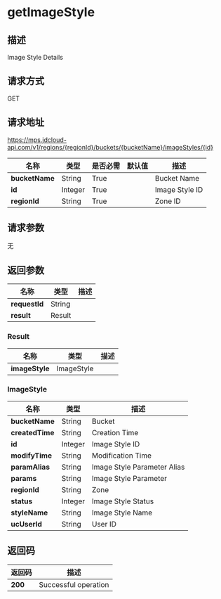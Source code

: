 # getImageStyle


## 描述
Image Style Details

## 请求方式
GET

## 请求地址
https://mps.jdcloud-api.com/v1/regions/{regionId}/buckets/{bucketName}/imageStyles/{id}

|名称|类型|是否必需|默认值|描述|
|---|---|---|---|---|
|**bucketName**|String|True| |Bucket Name|
|**id**|Integer|True| |Image Style ID|
|**regionId**|String|True| |Zone ID|

## 请求参数
无


## 返回参数
|名称|类型|描述|
|---|---|---|
|**requestId**|String| |
|**result**|Result| |

### Result
|名称|类型|描述|
|---|---|---|
|**imageStyle**|ImageStyle| |
### ImageStyle
|名称|类型|描述|
|---|---|---|
|**bucketName**|String|Bucket|
|**createdTime**|String|Creation Time|
|**id**|Integer|Image Style ID|
|**modifyTime**|String|Modification Time|
|**paramAlias**|String|Image Style Parameter Alias|
|**params**|String|Image Style Parameter|
|**regionId**|String|Zone|
|**status**|Integer|Image Style Status|
|**styleName**|String|Image Style Name|
|**ucUserId**|String|User ID|

## 返回码
|返回码|描述|
|---|---|
|**200**|Successful operation|
